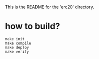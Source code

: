 This is the README for the 'erc20' directory.

# how to build?
```
make init
make compile
make deploy
make verify
```